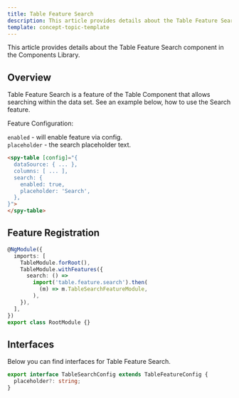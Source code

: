 ```yaml
---
title: Table Feature Search
description: This article provides details about the Table Feature Search component in the Components Library.
template: concept-topic-template
---
```


This article provides details about the Table Feature Search component in the Components Library.

## Overview

Table Feature Search is a feature of the Table Component that allows searching within the data set.
See an example below, how to use the Search feature.

Feature Configuration:

`enabled` - will enable feature via config.  
`placeholder` - the search placeholder text.

```html
<spy-table [config]="{
  dataSource: { ... },
  columns: [ ... ],
  search: {
    enabled: true,
    placeholder: 'Search',
  },                                                                                       
}">
</spy-table>
```

## Feature Registration

```ts
@NgModule({
  imports: [
    TableModule.forRoot(),
    TableModule.withFeatures({
      search: () =>
        import('table.feature.search').then(
          (m) => m.TableSearchFeatureModule,
        ),   
    }),
  ],
})
export class RootModule {}
```

## Interfaces

Below you can find interfaces for Table Feature Search.

```ts
export interface TableSearchConfig extends TableFeatureConfig {
  placeholder?: string;
}
```
